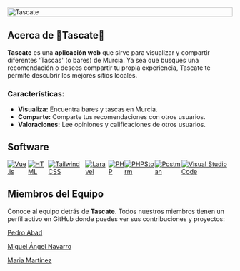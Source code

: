<div style="display: flex; justify-content: center; width: 100%;">
  <picture style="width: 100%; max-width: 100%;">
    <source srcset="https://github.com/user-attachments/assets/0f384e22-cf27-4559-8a9b-5549a79e774d" media="(prefers-color-scheme: dark)" />
    <source srcset="https://github.com/user-attachments/assets/6ebd8b5b-caa9-4f2e-917e-c4017a9693e6" media="(prefers-color-scheme: light)" />
    <img src="https://github.com/user-attachments/assets/6ebd8b5b-caa9-4f2e-917e-c4017a9693e6" style="width: 100%; max-width: 100%; display: block; margin: 0 auto;" alt="Tascate" />
  </picture>
</div>

## Acerca de 🍋Tascate🍋

**Tascate** es una **aplicación web** que sirve para visualizar y compartir diferentes 'Tascas' (o bares) de Murcia. Ya sea que busques una recomendación o desees compartir tu propia experiencia, Tascate te permite descubrir los mejores sitios locales.

### Características:
- **Visualiza:** Encuentra bares y tascas en Murcia.
- **Comparte:** Comparte tus recomendaciones con otros usuarios.
- **Valoraciones:** Lee opiniones y calificaciones de otros usuarios.

## Software

<div style="display: flex; justify-content: center;">
  <a href="https://vuejs.org/" target="_blank"><img src="https://skillicons.dev/icons?i=vue" alt="Vue.js" title="Vue.js"></a>
  <a href="https://developer.mozilla.org/en-US/docs/Web/HTML" target="_blank"><img src="https://skillicons.dev/icons?i=html" alt="HTML" title="HTML"></a>
  <a href="https://tailwindcss.com/" target="_blank"><img src="https://skillicons.dev/icons?i=tailwind" alt="Tailwind CSS" title="Tailwind CSS"></a>
  <a href="https://laravel.com/" target="_blank"><img src="https://skillicons.dev/icons?i=laravel" alt="Laravel" title="Laravel"></a>
  <a href="https://www.php.net/" target="_blank"><img src="https://skillicons.dev/icons?i=php" alt="PHP" title="PHP"></a>
  <a href="https://www.jetbrains.com/phpstorm/" target="_blank"><img src="https://skillicons.dev/icons?i=phpstorm" alt="PHPStorm" title="PHPStorm"></a>
  <a href="https://www.postman.com/" target="_blank"><img src="https://skillicons.dev/icons?i=postman" alt="Postman" title="Postman"></a>
  <a href="https://code.visualstudio.com/" target="_blank"><img src="https://skillicons.dev/icons?i=visualstudio" alt="Visual Studio Code" title="Visual Studio Code"></a>
</div>

## Miembros del Equipo

Conoce al equipo detrás de **Tascate**. Todos nuestros miembros tienen un perfil activo en GitHub donde puedes ver sus contribuciones y proyectos:

[Pedro Abad](https://github.com/PeterCavv)

[Miguel Ángel Navarro](https://github.com/Snippyyy)

[Maria Martínez](https://github.com/MariaMartinezRos)
